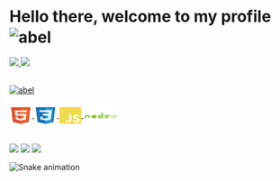 <h1>Hello there, welcome to my profile   <img align="center" width="100em" alt="abel" src="https://media.giphy.com/media/ukMiDlCmdv2og/giphy.gif?cid=790b7611f653d4b95eedb4d0f2033a0c30002df8efd81177&rid=giphy.gif&ct=g"></h1>


 
 <div>
  <a href="https://github.com/abel56">
  <img height="195em" src="https://github-readme-stats.vercel.app/api?username=abel56&show_icons=true&theme=merko&include_all_commits=true&count_private=true"/>
  <img height="195em" src="https://github-readme-stats.vercel.app/api/top-langs/?username=abel56&layout=merko&langs_count=7&theme=merko"/>
 </div>

 ##  

  <img align="center" width="1000em" height="150em" alt="abel" src="https://media.giphy.com/media/CcwLAV11cALh3OuEJ5/giphy.gif">
 
 <div style="display: inline_block"><br>
  <img align="center" alt="Abel-HTML" height="30" width="40" src="https://raw.githubusercontent.com/devicons/devicon/master/icons/html5/html5-original.svg">
  <img align="center" alt="Abel-CSS" height="30" width="40" src="https://raw.githubusercontent.com/devicons/devicon/master/icons/css3/css3-original.svg">
  <img align="center" alt="Abel-Js" height="30" width="40" src="https://raw.githubusercontent.com/devicons/devicon/master/icons/javascript/javascript-plain.svg">
  <img align="center" alt="Abel-Js" height="40" width="60" src="https://raw.githubusercontent.com/devicons/devicon/master/icons/nodejs/nodejs-plain-wordmark.svg">  
 </div>


 
  ##
  
  <div> 
  <a href = "mailto:abeldev56@gmail.com"><img src="https://img.shields.io/badge/-Gmail-%23333?style=for-the-badge&logo=gmail&logoColor=white" target="_blank"></a>
  <a href="https://www.linkedin.com/in/abel-goncalves-572736218" target="_blank"><img src="https://img.shields.io/badge/-LinkedIn-%230077B5?style=for-the-badge&logo=linkedin&logoColor=white" target="_blank"></a> 
    <a href="https://www.linkedin.com/in/abel-goncalves-572736218" target="_blank"><img src="https://img.shields.io/badge/Facebook-1877F2?style=for-the-badge&logo=facebook&logoColor=white" target="_blank"></a> 
 </div>

  	 
  ![Snake animation](https://github.com/abel56/abel56/blob/output/github-contribution-grid-snake.svg)
   

